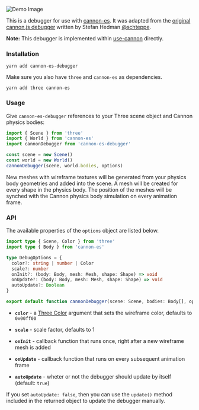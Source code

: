 ![Demo Image](https://i.imgur.com/2Bf8KfJ.png)

This is a debugger for use with [cannon-es](https://github.com/pmndrs/cannon-es). It was adapted from the [original cannon.js debugger](https://github.com/schteppe/cannon.js/blob/master/tools/threejs/CannonDebugRenderer.js) written by Stefan Hedman [@schteppe](https://github.com/schteppe).

**Note:** This debugger is implemented within [use-cannon](https://github.com/pmndrs/use-cannon#debug) directly.

### Installation

```
yarn add cannon-es-debugger
```

Make sure you also have `three` and `cannon-es` as dependencies.

```
yarn add three cannon-es
```

### Usage

Give `cannon-es-debugger` references to your Three scene object and Cannon physics bodies:

```js
import { Scene } from 'three'
import { World } from 'cannon-es'
import cannonDebugger from 'cannon-es-debugger'

const scene = new Scene()
const world = new World()
cannonDebugger(scene, world.bodies, options)
```

New meshes with wireframe textures will be generated from your physics body geometries and added into the scene. A mesh will be created for every shape in the physics body. The position of the meshes will be synched with the Cannon physics body simulation on every animation frame.

### API

The available properties of the `options` object are listed below.

```typescript
import type { Scene, Color } from 'three'
import type { Body } from 'cannon-es'

type DebugOptions = {
  color?: string | number | Color
  scale?: number
  onInit?: (body: Body, mesh: Mesh, shape: Shape) => void
  onUpdate?: (body: Body, mesh: Mesh, shape: Shape) => void
  autoUpdate?: Boolean
}

export default function cannonDebugger(scene: Scene, bodies: Body[], options: DebugOptions): void
```

- **`color`** - a [Three Color](https://threejs.org/docs/#api/en/math/Color) argument that sets the wireframe color, defaults to `0x00ff00`

- **`scale`** - scale factor, defaults to 1

- **`onInit`** - callback function that runs once, right after a new wireframe mesh is added

- **`onUpdate`** - callback function that runs on every subsequent animation frame

- **`autoUpdate`** - wheter or not the debugger should update by itself (default: `true`)

If you set `autoUpdate: false`, then you can use the `update()` method included in the returned object to update the debugger manually.
